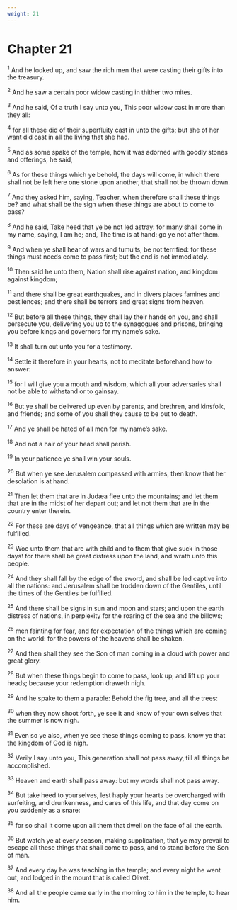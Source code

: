 ```yaml
---
weight: 21
---
```


# Chapter 21

<sup>1</sup> And he looked up, and saw the rich men that were casting their gifts into the treasury. 

<sup>2</sup> And he saw a certain poor widow casting in thither two mites. 

<sup>3</sup> And he said, Of a truth I say unto you, This poor widow cast in more than they all: 

<sup>4</sup> for all these did of their superfluity cast in unto the gifts; but she of her want did cast in all the living that she had. 

<sup>5</sup> And as some spake of the temple, how it was adorned with goodly stones and offerings, he said, 

<sup>6</sup> As for these things which ye behold, the days will come, in which there shall not be left here one stone upon another, that shall not be thrown down. 

<sup>7</sup> And they asked him, saying, Teacher, when therefore shall these things be? and what shall be the sign when these things are about to come to pass? 

<sup>8</sup> And he said, Take heed that ye be not led astray: for many shall come in my name, saying, I am he; and, The time is at hand: go ye not after them. 

<sup>9</sup> And when ye shall hear of wars and tumults, be not terrified: for these things must needs come to pass first; but the end is not immediately. 

<sup>10</sup> Then said he unto them, Nation shall rise against nation, and kingdom against kingdom; 

<sup>11</sup> and there shall be great earthquakes, and in divers places famines and pestilences; and there shall be terrors and great signs from heaven. 

<sup>12</sup> But before all these things, they shall lay their hands on you, and shall persecute you, delivering you up to the synagogues and prisons, bringing you before kings and governors for my name’s sake. 

<sup>13</sup> It shall turn out unto you for a testimony. 

<sup>14</sup> Settle it therefore in your hearts, not to meditate beforehand how to answer: 

<sup>15</sup> for I will give you a mouth and wisdom, which all your adversaries shall not be able to withstand or to gainsay. 

<sup>16</sup> But ye shall be delivered up even by parents, and brethren, and kinsfolk, and friends; and some of you shall they cause to be put to death. 

<sup>17</sup> And ye shall be hated of all men for my name’s sake. 

<sup>18</sup> And not a hair of your head shall perish. 

<sup>19</sup> In your patience ye shall win your souls. 

<sup>20</sup> But when ye see Jerusalem compassed with armies, then know that her desolation is at hand. 

<sup>21</sup> Then let them that are in Judæa flee unto the mountains; and let them that are in the midst of her depart out; and let not them that are in the country enter therein. 

<sup>22</sup> For these are days of vengeance, that all things which are written may be fulfilled. 

<sup>23</sup> Woe unto them that are with child and to them that give suck in those days! for there shall be great distress upon the land, and wrath unto this people. 

<sup>24</sup> And they shall fall by the edge of the sword, and shall be led captive into all the nations: and Jerusalem shall be trodden down of the Gentiles, until the times of the Gentiles be fulfilled. 

<sup>25</sup> And there shall be signs in sun and moon and stars; and upon the earth distress of nations, in perplexity for the roaring of the sea and the billows; 

<sup>26</sup> men fainting for fear, and for expectation of the things which are coming on the world: for the powers of the heavens shall be shaken. 

<sup>27</sup> And then shall they see the Son of man coming in a cloud with power and great glory. 

<sup>28</sup> But when these things begin to come to pass, look up, and lift up your heads; because your redemption draweth nigh. 

<sup>29</sup> And he spake to them a parable: Behold the fig tree, and all the trees: 

<sup>30</sup> when they now shoot forth, ye see it and know of your own selves that the summer is now nigh. 

<sup>31</sup> Even so ye also, when ye see these things coming to pass, know ye that the kingdom of God is nigh. 

<sup>32</sup> Verily I say unto you, This generation shall not pass away, till all things be accomplished. 

<sup>33</sup> Heaven and earth shall pass away: but my words shall not pass away. 

<sup>34</sup> But take heed to yourselves, lest haply your hearts be overcharged with surfeiting, and drunkenness, and cares of this life, and that day come on you suddenly as a snare: 

<sup>35</sup> for so shall it come upon all them that dwell on the face of all the earth. 

<sup>36</sup> But watch ye at every season, making supplication, that ye may prevail to escape all these things that shall come to pass, and to stand before the Son of man. 

<sup>37</sup> And every day he was teaching in the temple; and every night he went out, and lodged in the mount that is called Olivet. 

<sup>38</sup> And all the people came early in the morning to him in the temple, to hear him. 


